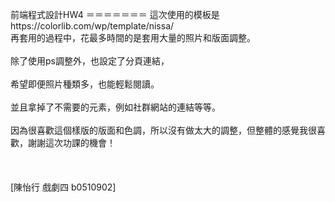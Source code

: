 前端程式設計HW4
＝＝＝＝＝＝＝
這次使用的模板是https://colorlib.com/wp/template/nissa/ <br>
再套用的過程中，花最多時間的是套用大量的照片和版面調整。</br><br>
除了使用ps調整外，也設定了分頁連結，</br><br>
希望即便照片種類多，也能輕鬆閱讀。</br><br>
並且拿掉了不需要的元素，例如社群網站的連結等等。</br><br>
因為很喜歡這個樣版的版面和色調，所以沒有做太大的調整，但整體的感覺我很喜歡，謝謝這次功課的機會！</br><br>
</br><br>
[陳怡行 戲劇四 b0510902]

